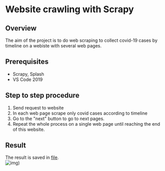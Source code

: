 # Website crawling with Scrapy

## Overview
The aim of the project is to do web scraping to collect covid-19 cases by timeline on a webiste with several web pages.

## Prerequisites
- Scrapy, Splash
- VS Code 2019

## Step to step procedure
1. Send request to website
2. In each web page scrape only covid cases according to timeline
3. Go to the "next" button to go to next pages.
4. Repeat the whole process on a single web page until reaching the end of this website.

## Result
The result is saved in [file]().    
![img](/pic/Result%20example.PNG)) 

